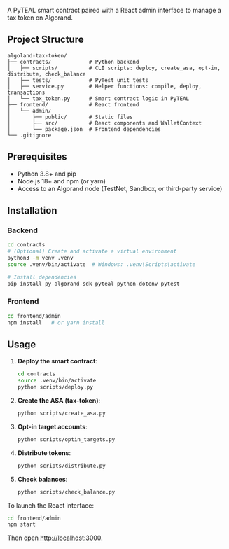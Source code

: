 A PyTEAL smart contract paired with a React admin interface to manage a tax token on Algorand.

## Project Structure

```
algoland-tax-token/
├── contracts/            # Python backend
│   ├── scripts/          # CLI scripts: deploy, create_asa, opt-in, distribute, check_balance
│   ├── tests/            # PyTest unit tests
│   ├── service.py        # Helper functions: compile, deploy, transactions
│   └── tax_token.py      # Smart contract logic in PyTEAL
├── frontend/             # React frontend
│   └── admin/
│       ├── public/       # Static files
│       ├── src/          # React components and WalletContext
│       └── package.json  # Frontend dependencies
└── .gitignore
```

## Prerequisites

* Python 3.8+ and pip
* Node.js 18+ and npm (or yarn)
* Access to an Algorand node (TestNet, Sandbox, or third-party service)

## Installation

### Backend

```bash
cd contracts
# (Optional) Create and activate a virtual environment
python3 -m venv .venv
source .venv/bin/activate  # Windows: .venv\Scripts\activate

# Install dependencies
pip install py-algorand-sdk pyteal python-dotenv pytest
```

### Frontend

```bash
cd frontend/admin
npm install   # or yarn install
```

## Usage

1. **Deploy the smart contract**:

   ```bash
   cd contracts
   source .venv/bin/activate
   python scripts/deploy.py
   ```
2. **Create the ASA (tax-token)**:

   ```bash
   python scripts/create_asa.py
   ```
3. **Opt-in target accounts**:

   ```bash
   python scripts/optin_targets.py
   ```
4. **Distribute tokens**:

   ```bash
   python scripts/distribute.py
   ```
5. **Check balances**:

   ```bash
   python scripts/check_balance.py
   ```

To launch the React interface:

```bash
cd frontend/admin
npm start
```

Then open[ ](http://localhost:3000)[http://localhost:3000](http://localhost:3000).

##
